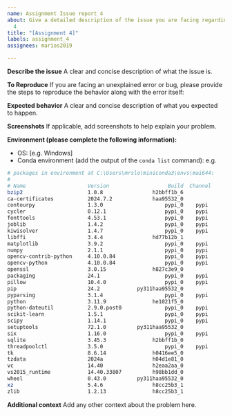 ```yaml
---
name: Assignment Issue report 4
about: Give a detailed description of the issue you are facing regarding Assigment
  4
title: "[Assignment 4]"
labels: assignment_4
assignees: marios2019

---
```


**Describe the issue**
A clear and concise description of what the issue is.

**To Reproduce**
If you are facing an unexplained error or bug, please provide the steps to reproduce the behavior along with the error itself:

**Expected behavior**
A clear and concise description of what you expected to happen.

**Screenshots**
If applicable, add screenshots to help explain your problem.

**Environment (please complete the following information):**
 - OS: [e.g. Windows]
 - Conda environment (add the output of the `conda list` command): e.g.

```bash
# packages in environment at C:\Users\mrslo\miniconda3\envs\mai644:
#
# Name                    Version                   Build  Channel
bzip2                     1.0.8                h2bbff1b_6
ca-certificates           2024.7.2             haa95532_0
contourpy                 1.3.0                    pypi_0    pypi
cycler                    0.12.1                   pypi_0    pypi
fonttools                 4.53.1                   pypi_0    pypi
joblib                    1.4.2                    pypi_0    pypi
kiwisolver                1.4.7                    pypi_0    pypi
libffi                    3.4.4                hd77b12b_1
matplotlib                3.9.2                    pypi_0    pypi
numpy                     2.1.1                    pypi_0    pypi
opencv-contrib-python     4.10.0.84                pypi_0    pypi
opencv-python             4.10.0.84                pypi_0    pypi
openssl                   3.0.15               h827c3e9_0
packaging                 24.1                     pypi_0    pypi
pillow                    10.4.0                   pypi_0    pypi
pip                       24.2            py311haa95532_0
pyparsing                 3.1.4                    pypi_0    pypi
python                    3.11.9               he1021f5_0
python-dateutil           2.9.0.post0              pypi_0    pypi
scikit-learn              1.5.1                    pypi_0    pypi
scipy                     1.14.1                   pypi_0    pypi
setuptools                72.1.0          py311haa95532_0
six                       1.16.0                   pypi_0    pypi
sqlite                    3.45.3               h2bbff1b_0
threadpoolctl             3.5.0                    pypi_0    pypi
tk                        8.6.14               h0416ee5_0
tzdata                    2024a                h04d1e81_0
vc                        14.40                h2eaa2aa_0
vs2015_runtime            14.40.33807          h98bb1dd_0
wheel                     0.43.0          py311haa95532_0
xz                        5.4.6                h8cc25b3_1
zlib                      1.2.13               h8cc25b3_1
```

**Additional context**
Add any other context about the problem here.
